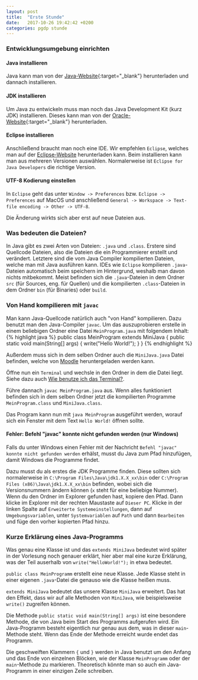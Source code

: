 ```yaml
---
layout: post
title:  "Erste Stunde"
date:   2017-10-26 19:42:42 +0200
categories: pgdp stunde
---
```

### Entwicklungsumgebung einrichten
#### Java installieren
Java kann man von der [Java-Website](https://java.com/de/download/){:target="_blank"} herunterladen und dannach installieren.

#### JDK installieren
Um Java zu entwickeln muss man noch das Java Development Kit (kurz JDK) installieren.
Dieses kann man von der [Oracle-Website](http://www.oracle.com/technetwork/java/javase/downloads/jdk8-downloads-2133151.html){:target="_blank"} herunterladen.

#### Eclipse installieren
Anschließend braucht man noch eine IDE. Wir empfehlen `Eclipse`, welches man auf der [Eclipse-Website](https://www.eclipse.org/downloads/) herunterladen kann.
Beim installieren kann man aus mehreren Versionen auswählen. Normalerweise ist `Eclipse for Java Developers` die richtige Version.

#### UTF-8 Kodierung einstellen
In `Eclipse` geht das unter `Window -> Preferences` bzw. `Eclipse -> Preferences` auf MacOS
und anschließend `General -> Workspace -> Text-file encoding -> Other -> UTF-8`.

Die Änderung wirkts sich aber erst auf neue Dateien aus.

### Was bedeuten die Dateien?
In Java gibt es zwei Arten von Dateien: `.java` und `.class`. Erstere sind Quellcode Dateien,
also die Dateien die ein Programmierer erstellt und verändert. Letztere sind die vom Java
Compiler kompilierten Dateien, welche man mit Java ausführen kann. IDEs wie `Eclipse`
kompilieren `.java`-Dateien automatisch beim speichern im Hintergrund, weshalb man davon
nichts mitbekommt. Meist befinden sich die `.java`-Dateien in dem Ordner `src` (für Sources, eng. für Quellen)
und die kompilierten `.class`-Dateien in dem Ordner `bin` (für Binaries) oder `build`.

### Von Hand kompilieren mit `javac`
Man kann Java-Quellcode natürlich auch "von Hand" kompilieren. Dazu benutzt man
den Java-Compiler `javac`. Um das auszuprobieren erstelle in einem beliebigen Ordner
eine Datei `MeinProgram.java` mit folgendem Inhalt:
{% highlight java %}
public class MeinProgram extends MiniJava {
    public static void main(String[] args) {
        write("Hello World!");
    }
}
{% endhighlight %}

Außerdem muss sich in dem selben Ordner auch die `MiniJava.java` Datei befinden,
welche von [Moodle](https://www.moodle.tum.de/course/view.php?id=35284) heruntergeladen
werden kann.

Öffne nun ein `Terminal` und wechsle in den Ordner in dem die Datei liegt.
Siehe dazu auch [Wie benutze ich das Terminal?](terminal-how-to).

Führe dannach `javac MeinProgram.java` aus. Wenn alles funktioniert befinden sich in
dem selben Ordner jetzt die kompilierten Programme `MeinProgram.class` und `MiniJava.class`.

Das Program kann nun mit `java MeinProgram` ausgeführt werden, worauf sich ein
Fenster mit dem Text `Hello World!` öffnen sollte.

#### Fehler: Befehl "javac" konnte nicht gefunden werden (nur Windows)
Falls du unter Windows einen Fehler mit der Nachricht `Befehl "javac" konnte nicht gefunden werden` erhälst,
musst du Java zum Pfad hinzufügen, damit Windows die Programme findet.

Dazu musst du als erstes die JDK Programme finden. Diese sollten sich normalerweise
in `C:\Program Files\Java\jdk1.X.X_xx\bin` oder `C:\Program Files (x86)\Java\jdk1.X.X_xx\bin`
befinden, wobei sich die Versionsnummern ändern können (`x` steht für eine beliebige Nummer).
Wenn du den Ordner im Explorer gefunden hast, kopiere den Pfad. Dann klicke im Explorer
mit der rechten Maustaste auf `Dieser PC`. Klicke in der linken Spalte auf `Erweiterte Systemeinstellungen`,
dann auf `Umgebungsvariablen`, unter `Systemvariablen` auf `Path` und dann `Bearbeiten`
und füge den vorher kopierten Pfad hinzu.

### Kurze Erklärung eines Java-Programms
Was genau eine Klasse ist und das `extends MiniJava` bedeutet wird später in der
Vorlesung noch genauer erklärt, hier aber mal eine kurze Erklärung,
was der Teil auserhalb von `write("HelloWorld!");` in etwa bedeutet.

`public class MeinProgramm` erstellt eine neue Klasse. Jede Klasse steht in
einer eigenen `.java`-Datei die genauso wie die Klasse heißen muss.

`extends MiniJava` bedeutet das unsere Klasse `MiniJava` erweitert. Das hat
den Effekt, dass wir auf alle Methoden von `MiniJava`, wie beispielsweise
`write()` zugreifen können.

Die Methode `public static void main(String[] args)` ist eine besondere Methode,
die von Java beim Start des Programms aufgerufen wird. Ein Java-Programm besteht
eigentlich nur genau aus dem, was in dieser `main`-Methode steht. Wenn das Ende
der Methode erreicht wurde endet das Programm.

Die geschweiften Klammern `{` und `}` werden in Java benutzt um den Anfang und das Ende von
einzelnen Blöcken, wie der Klasse `MeinProgramm` oder der `main`-Methode zu markieren.
Theoretisch könnte man so auch ein Java-Programm in einer einzigen Zeile schreiben.
